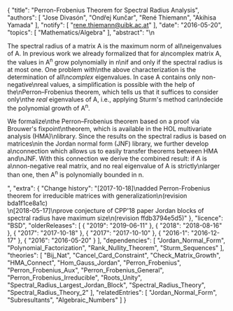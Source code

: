 {
    "title": "Perron-Frobenius Theorem for Spectral Radius Analysis",
    "authors": [
        "Jose Divasón",
        "Ondřej Kunčar",
        "René Thiemann",
        "Akihisa Yamada"
    ],
    "notify": [
        "rene.thiemann@uibk.ac.at"
    ],
    "date": "2016-05-20",
    "topics": [
        "Mathematics/Algebra"
    ],
    "abstract": "\n<p>The spectral radius of a matrix A is the maximum norm of all\neigenvalues of A. In previous work we already formalized that for a\ncomplex matrix A, the values in A<sup>n</sup> grow polynomially in n\nif and only if the spectral radius is at most one. One problem with\nthe above characterization is the determination of all\n<em>complex</em> eigenvalues. In case A contains only non-negative\nreal values, a simplification is possible with the help of the\nPerron&ndash;Frobenius theorem, which tells us that it suffices to consider only\nthe <em>real</em> eigenvalues of A, i.e., applying Sturm's method can\ndecide the polynomial growth of A<sup>n</sup>. </p><p> We formalize\nthe Perron&ndash;Frobenius theorem based on a proof via Brouwer's fixpoint\ntheorem, which is available in the HOL multivariate analysis (HMA)\nlibrary. Since the results on the spectral radius is based on matrices\nin the Jordan normal form (JNF) library, we further develop a\nconnection which allows us to easily transfer theorems between HMA and\nJNF. With this connection we derive the combined result: if A is a\nnon-negative real matrix, and no real eigenvalue of A is strictly\nlarger than one, then A<sup>n</sup> is polynomially bounded in n. </p>",
    "extra": {
        "Change history": "[2017-10-18]\nadded Perron-Frobenius theorem for irreducible matrices with generalization\n(revision bda1f1ce8a1c)<br/>\n[2018-05-17]\nprove conjecture of CPP'18 paper Jordan blocks of spectral radius have maximum size\n(revision ffdb3794e5d5)"
    },
    "licence": "BSD",
    "olderReleases": [
        {
            "2019": "2019-06-11"
        },
        {
            "2018": "2018-08-16"
        },
        {
            "2017": "2017-10-18"
        },
        {
            "2017": "2017-10-10"
        },
        {
            "2016-1": "2016-12-17"
        },
        {
            "2016": "2016-05-20"
        }
    ],
    "dependencies": [
        "Jordan_Normal_Form",
        "Polynomial_Factorization",
        "Rank_Nullity_Theorem",
        "Sturm_Sequences"
    ],
    "theories": [
        "Bij_Nat",
        "Cancel_Card_Constraint",
        "Check_Matrix_Growth",
        "HMA_Connect",
        "Hom_Gauss_Jordan",
        "Perron_Frobenius",
        "Perron_Frobenius_Aux",
        "Perron_Frobenius_General",
        "Perron_Frobenius_Irreducible",
        "Roots_Unity",
        "Spectral_Radius_Largest_Jordan_Block",
        "Spectral_Radius_Theory",
        "Spectral_Radius_Theory_2"
    ],
    "relatedEntries": [
        "Jordan_Normal_Form",
        "Subresultants",
        "Algebraic_Numbers"
    ]
}